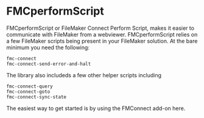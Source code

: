 # FMCperformScript

FMCperformScript or FileMaker Connect Perform Script, makes it easier to communicate with FileMaker from a webviewer. FMCperformScript relies on a few FileMaker scripts being present in your FileMaker solution. At the bare minimum you need the following:

```
fmc-connect
fmc-connect-send-error-and-halt
```

The library also includeds a few other helper scripts including

```
fmc-connect-query
fmc-connect-goto
fmc-connect-sync-state
```

The easiest way to get started is by using the FMConnect add-on here.

